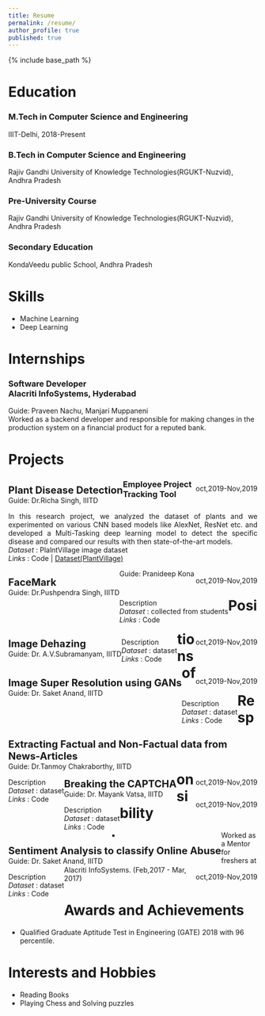 ```yaml
---
title: Resume
permalink: /resume/
author_profile: true
published: true
---
```


{% include base_path %}

Education
======
### M.Tech in Computer Science and Engineering
IIIT-Delhi, 2018-Present

### B.Tech in Computer Science and Engineering
Rajiv Gandhi University of Knowledge Technologies(RGUKT-Nuzvid), Andhra Pradesh

### Pre-University Course
Rajiv Gandhi University of Knowledge Technologies(RGUKT-Nuzvid), Andhra Pradesh

### Secondary Education
KondaVeedu public School, Andhra Pradesh


Skills
======
* Machine Learning
* Deep Learning


Internships
======
### Software Developer<br>Alacriti InfoSystems, Hyderabad<br>
Guide: Praveen Nachu, Manjari Muppaneni<br>
Worked as a backend developer and responsible for making changes in the production system on a financial product for a reputed bank.


Projects
======

<p style="float:left;margin-bottom:1px">
	<b style="font-size:20px">Plant Disease Detection</b><br>
	Guide: Dr.Richa Singh, IIITD
</p>
<p style="float:right">oct,2019-Nov,2019</p>
<p style="float:left;text-align:justify">
In this research project, we analyzed the dataset of plants and we experimented on various CNN based models like AlexNet, ResNet etc. and developed a Multi-Tasking deep learning model to detect the specific disease and compared our results with then state-of-the-art models.<br>
<i>Dataset</i> : PlalntVillage image dataset<br>
<i>Links</i> : Code | <a href="https://plantvillage.psu.edu/">Dataset(PlantVillage)</a>
</p>

<p style="float:left;margin-bottom:1px">
	<b style="font-size:20px">FaceMark</b><br>
	Guide: Dr.Pushpendra Singh, IIITD
</p>
<p style="float:right">oct,2019-Nov,2019</p>
<p style="float:left;text-align:justify">
Description<br>
<i>Dataset</i> : collected from students<br>
<i>Links</i> : Code
</p>

<p style="float:left;margin-bottom:1px">
	<b style="font-size:20px">Image Dehazing</b><br>
	Guide: Dr. A.V.Subramanyam, IIITD
</p>
<p style="float:right">oct,2019-Nov,2019</p>
<p style="float:left;text-align:justify">
Description<br>
<i>Dataset</i> : dataset<br>
<i>Links</i> : Code
</p>

<p style="float:left;margin-bottom:1px">
	<b style="font-size:20px">Image Super Resolution using GANs</b><br>
	Guide: Dr. Saket Anand, IIITD
</p>
<p style="float:right">oct,2019-Nov,2019</p>
<p style="float:left;text-align:justify">
Description<br>
<i>Dataset</i> : dataset<br>
<i>Links</i> : Code
</p>

<p style="float:left;margin-bottom:1px">
	<b style="font-size:20px">Extracting Factual and Non-Factual data from News-Articles</b><br>
	Guide: Dr.Tanmoy Chakraborthy, IIITD
</p>
<p style="float:right">oct,2019-Nov,2019</p>
<p style="float:left;text-align:justify">
Description<br>
<i>Dataset</i> : dataset<br>
<i>Links</i> : Code
</p>

<p style="float:left;margin-bottom:1px">
	<b style="font-size:20px">Breaking the CAPTCHA</b><br>
	Guide: Dr. Mayank Vatsa, IIITD
</p>
<p style="float:right">oct,2019-Nov,2019</p>
<p style="float:left;text-align:justify">
Description<br>
<i>Dataset</i> : dataset<br>
<i>Links</i> : Code
</p>

<p style="float:left;margin-bottom:1px">
	<b style="font-size:20px">Sentiment Analysis to classify Online Abuse</b><br>
	Guide: Dr. Saket Anand, IIITD
</p>
<p style="float:right">oct,2019-Nov,2019</p>
<p style="float:left;text-align:justify">
Description<br>
<i>Dataset</i> : dataset<br>
<i>Links</i> : Code
</p>

### Employee Project Tracking Tool
Guide: Pranideep Kona


Positions of Responsibility
======
* Worked as a Mentor for freshers at Alacriti InfoSystems. (Feb,2017 - Mar, 2017)


Awards and Achievements
======
* Qualified Graduate Aptitude Test in Engineering (GATE) 2018 with 96 percentile.


Interests and Hobbies
======
* Reading Books
* Playing Chess and Solving puzzles
